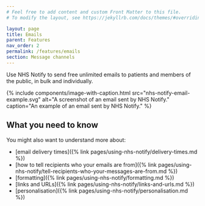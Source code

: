 ```yaml
---
# Feel free to add content and custom Front Matter to this file.
# To modify the layout, see https://jekyllrb.com/docs/themes/#overriding-theme-defaults

layout: page
title: Emails
parent: Features
nav_order: 2
permalink: /features/emails
section: Message channels
---
```


Use NHS Notify to send free unlimited emails to patients and members of the public, in bulk and individually.

{% include components/image-with-caption.html
    src="nhs-notify-email-example.svg"
    alt="A screenshot of an email sent by NHS Notify."
    caption="An example of an email sent by NHS Notify."
%}

## What you need to know

You might also want to understand more about:

- [email delivery times]({% link pages/using-nhs-notify/delivery-times.md %})
- [how to tell recipients who your emails are from]({% link pages/using-nhs-notify/tell-recipients-who-your-messages-are-from.md %})
- [formatting]({% link pages/using-nhs-notify/formatting.md %})
- [links and URLs]({% link pages/using-nhs-notify/links-and-urls.md %})
- [personalisation]({% link pages/using-nhs-notify/personalisation.md %})
